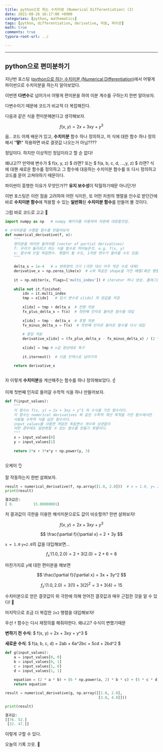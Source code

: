 ```yaml
---
title: python으로 하는 수치미분 (Numerical Differentiation) (2)
date: 2021-08-26 16:17:00 +0900
categories: [python, mathematics]
tags: [python, differentiation, derivative, 미분, 파이썬] 
math: true
comments: true
typora-root-url: ../

---
```


---

## python으로 편미분하기

지난번 포스팅 ([python으로 하는 수치미분 (Numerical Differentiation)](https://rphabet.github.io/posts/numerical_differentiation/)에서 어떻게 파이썬으로 수치미분을 하는지 알아보았다.

이번엔 **다변수**로 넘어가서 어떻게 편미분을 하여 미분 계수를 구하는지 한번 알아보자.

다변수이기 때문에 코드가 비교적 더 복잡해진다.

다음과 같은 식을 편미분해본다고 생각해보자.

$$ f(x, y) = 2x + 3xy + y^3 $$ 

음.. 코드 어제 배운거 있고, 
**수치미분** 함수 하나 정의하고, 
저 식에 대한 함수 하나 정의해서  "**땋!**" 적용하면 바로 결괏값 나오는거 아님????

정답이다. 
하지만 이상적인 정답이라고 할 순 없다!

왜냐고?? 만약에 변수가 $ f(x, y, z) $ 라면? 또는 $ f(a, b, c, d, ...,y, z) $ 라면? 
식에 대핸 새로운 함수를 정의하고 그 함수에 대응하는 수치미분 함수를 또 다시 정의하고 코드를 뜯어 고쳐야하기 때문이다.

파이썬이 흥행한 이유가 무엇인가?? **유지 보수성**이 탁월하기때문 아니던가! 

이번 포스팅은 이런 점을 고려하여 어떤 식이든, 또 어떤 차원의 행렬을 인수로 받던간에 바로 **수치미분 함수**에 적용할 수 있는 **일반화**된 **수치미분 함수**를 만들어 볼 것이다.


그럼 바로 코드로 고고 🚀 

```python
import numpy as np   # numpy 패키지를 이용하여 차원에 대응할것임.

# 수치미분을 수행할 함수를 만들어보자
def numerical_derivative(f, x):
    """
    편미분을 여러번 돌려야함 (vector of partial derivatives)
    f: 우리가 돌리려고 하는 식을 함수로 적어놓은것. e.g. f(x, y)
    x: 함수에 쓰일 독립변수. 행렬이 될 수도, 1차원 변수가 들어올 수도 있음.
    """
    
    delta_x = 1e-4   # x 변화량의 크기 (극한 대신 아주 작은 수로 대체)
    derivative_x = np.zeros_like(x)  # x와 똑같은 shape을 가진 배열(혹은 행렬) 생성 (요소값은 0임)
    
    it = np.nditer(x, flags=['multi_index']) # iterator 하나 생성. 플래그는 멀티 인덱스 설정
    
    while not it.finished:
        idx = it.multi_index
        tmp = x[idx]   # 임시 변수로 x[idx] 의 원값을 저장
        
        x[idx] = tmp + delta_x  # 전향 차분
        fx_plus_delta_x = f(x)  # 첫번째 인자로 들어온 함수를 대입
        
        x[idx] = tmp - delta_x  # 후향 차분
        fx_minus_delta_x = f(x)  # 첫번째 인자로 들어온 함수를 다시 대입
        
        # 중앙 차분
        derivative_x[idx] = (fx_plus_delta_x - fx_minus_delta_x) / (2 * delta_x)
        
        x[idx] = tmp # x값 원상태로 복구
        
        it.iternext()  # 다음 인덱스로 넘어가자
        
    return derivative_x
    
```

자 이렇게 **수치미분**을 계산해주는 함수를 하나 정의해보았다. ☝️ 

이제 첫번째 인자로 들어갈 수학적 식을 하나 만들어보자. 

```python
def f(input_values):
    """
    이 함수는 f(x, y) = 2x + 3xy + y^3 의 수식을 가진 함수이다.
    이 함수는 numerical derivatives 와 같은 수학적 계산 목적을 가진 함수에서만 
    사용될 수학적 식을 담은 함수이다.
    input_values를 사용한 까닭은 독립변수 개수와 상관없이
    어떤 경우에도 일반화할 수 있는 함수를 만들기 위함이다.
    """
    x = input_values[0]
    y = input_values[1]
    
    return 2*x + 3*x*y + np.power(y, 3)
    
```

오케이 👌 

잘 작동하는지 한번 살펴보자.

```python
result = numerical_derivative(f, np.array([1.0, 2.0]))  # x = 1.0, y= 2.0 의 값을 갖고 있음
print(result)
```

```python
결과값은:
[ 8.         15.00000001]
```

저 결과값이 극한을 이용한 해석미분으로도 값이 비슷할까? 한번 살펴보자!

$$ f(x, y) = 2x + 3xy + y^3 $$

$$ \frac{\partial f}{\partial x} =  2 + 3y $$

`x = 1.0` `y=2.0`의 값을 대입해보면... 

$$ f_{x}'(1.0, 2.0) = 2 + 3(2.0) = 2 + 6 = 8 $$ 

마찬가지로 `y`에 대한 편미분을 해보면

$$ \frac{\partial f}{\partial x} = 3x + 3y^2 $$

$$ f_{y}'(1.0, 2.0) = 3(1) + 3(2)^2 = 3 + 3(4) = 15 $$

수치미분으로 얻은 결괏값이 위 극한에 의해 얻어진 결괏값과 매우 근접한 것을 알 수 있다! 💃 



마지막으로 조금 더 복잡한 `2x2` 행렬을 대입해보자!

우선 `f` 함수는 다시 재정의를 해줘야한다. 왜냐고? 수식이 변했기때문

**변하기 전 수식**: $ f(x, y) = 2x + 3xy + y^3 $

**새로운 수식**: $ f(a, b, c, d) = 2ab + 6a^2bc + 5cd + 2bd^2 $

```python
def g(input_values):
    a = input_values[0, 0]
    b = input_values[0, 1]
    c = input_values[1, 0]
    d = input_values[1, 1]
    
    equation = (2 * a * b) + (6 * np.power(a, 2) * b * c) + (5 * c * d) + (2 * b * np.power(d, 2))
    return equation
```

```python
result = numerical_derivative(g, np.array([[1.0, 2.0],
                                           [3.0, 4.0]]))

print(result)
```

```python
결과값: 
[[76. 52.]
 [32. 47.]]
```

이렇게 구할 수 있다. 



오늘의 기록 끄읏. 👋 
